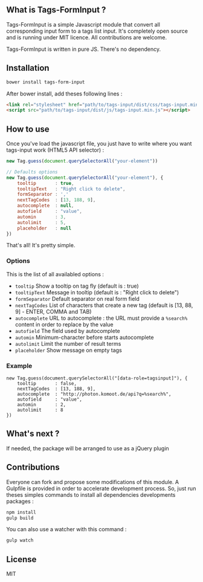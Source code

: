## What is Tags-FormInput ?

Tags-FormInput is a simple Javascript module that convert all corresponding input
form to a tags list input. It's completely open source and is running under MIT
licence. All contributions are welcome.

Tags-FormInput is written in pure JS. There's no dependency.

## Installation

```bash
bower install tags-form-input
```

After bower install, add theses following lines :

```html
<link rel="stylesheet" href="path/to/tags-input/dist/css/tags-input.min.css" />
<script src="path/to/tags-input/dist/js/tags-input.min.js"></script>
```

## How to use

Once you've load the javascript file, you just have to write where
you want tags-input work (HTML5 API selector) :

```javascript
new Tag.guess(document.querySelectorAll("your-element"))

// Defaults options
new Tag.guess(document.querySelectorAll("your-element"), {
	tooltip       : true,
	tooltipText   : "Right click to delete",
	formSeparator : ','
	nextTagCodes  : [13, 188, 9],
	autocomplete  : null,
	autofield     : "value",
	automin       : 3,
	autolimit     : 5,
	placeholder   : null
})
```

That's all! It's pretty simple.

### Options
This is the list of all availabled options :

- `tooltip` Show a tooltip on tag fly (default is : true)
- `tooltipText` Message in tooltip (default is : "Right click to delete")
- `formSeparator` Default separator on real form field
- `nextTagCodes` List of characters that create a new tag (default is
  [13, 88, 9] - ENTER, COMMA and TAB)
- `autocomplete` URL to autocomplete : the URL must provide a
  `%search%` content in order to replace by the value
- `autofield` The field used by autocomplete
- `automin` Minimum-character before starts autocomplete
- `autolimit` Limit the number of result terms
- `placeholder` Show message on empty tags

### Example

```
new Tag.guess(document.querySelectorAll("[data-role=tagsinput]"), {
	tooltip       : false,
	nextTagCodes  : [13, 188, 9],
	autocomplete  : "http://photon.komoot.de/api?q=%search%",
	autofield     : "value",
	automin       : 2,
	autolimit     : 8
})
```

## What's next ?

If needed, the package will be arranged to use as a jQuery plugin

## Contributions

Everyone can fork and propose some modifications of this module.
A Gulpfile is provided in order to accelerate development process. So, just run
theses simples commands to install all dependencies developments packages :

```bash
npm install
gulp build
```

You can also use a watcher with this command :

```bash
gulp watch
```

## License

MIT
